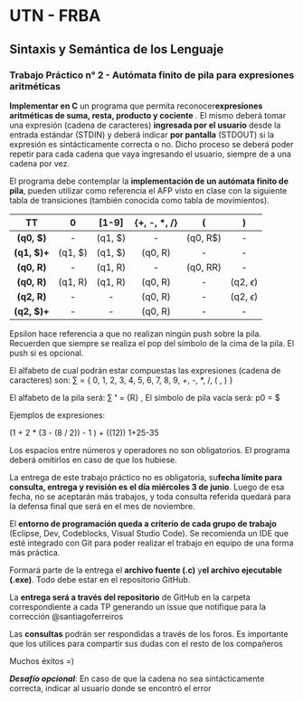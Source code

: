 # UTN - FRBA


## Sintaxis y Semántica de los Lenguaje
### Trabajo Práctico n° 2 - Autómata finito de pila para expresiones aritméticas

**Implementar en C** un programa que permita reconocer ​**expresiones aritméticas de suma, resta, producto y cociente** ​. El mismo deberá tomar una expresión (cadena de caracteres) **ingresada por el usuario** ​desde la entrada estándar (STDIN) y deberá indicar **por pantalla** (STDOUT) si la expresión es sintácticamente correcta o no. Dicho proceso se deberá poder repetir para cada cadena que vaya ingresando el usuario, siempre de a una cadena por vez.

El programa debe contemplar la ​**implementación de un autómata finito de pila​**, pueden utilizar como referencia el AFP visto en clase con la siguiente tabla de transiciones (también conocida como tabla de movimientos).

|    **TT**    |    0    |  [1-9]  | {+, -, *, /} |    (     |         )        |  
|    :---:     |  :---:  |  :---:  |     :---:    |   :---:  |       :---:      |
| **(q0, $)**  | -       | (q1, $) | -            | (q0, R$) | -                |
| **(q1, $)+** | (q1, $) | (q1, $) | (q0, R)      | -        | -                |
| **(q0, R)**  | -       | (q1, R) | -            | (q0, RR) | -                |
| **(q0, R)**  | (q1, R) | (q1, R) | (q0, R)      | -        | (q2, $\epsilon$) |
| **(q2, R)**  | -       | -       | (q0, R)      | -        | (q2, $\epsilon$) |
| **(q2, $)+** | -       | -       | (q0, R)      | -        | -                |
  

Epsilon hace referencia a que no realizan ningún push sobre la pila. Recuerden que siempre se realiza el pop del símbolo de la cima de la pila. El push si es opcional.

El alfabeto de cual podrán estar compuestas las expresiones (cadena de caracteres) son:
$\sum$ = { 0, 1, 2, 3, 4, 5, 6, 7, 8, 9, +, -, *, /, ( , ) }

El alfabeto de la pila será: $\sum$ **’** = {R} ,
El símbolo de pila vacía será: p0 = $

Ejemplos de expresiones:

(1 + 2 * (3 - (8 / 2)) - 1 ) + ((12))
1+25-35

Los espacios entre números y operadores no son obligatorios. El programa deberá omitirlos en caso de que los hubiese.

La entrega de este trabajo práctico no es obligatoria, su ​**fecha límite para consulta, entrega y revisión es el día miércoles 3 de junio**​. Luego de esa fecha, no se aceptarán más trabajos, y toda consulta referida quedará para la defensa final que será en el mes de noviembre.

El ​**entorno de programación queda a criterio de cada grupo de trabajo** (Eclipse, Dev, Codeblocks, Visual Studio Code). Se recomienda un IDE que esté integrado con Git para poder realizar el trabajo en equipo de una forma más práctica.

Formará parte de la entrega el **​archivo fuente (.c)** y ​**el archivo ejecutable (.exe)​**. Todo debe estar en el repositorio GitHub.

La **​entrega será a través del repositorio** ​de GitHub en la carpeta correspondiente a cada TP generando un issue que notifique para la corrección @santiagoferreiros

Las **​consultas​** podrán ser respondidas a través de los foros. Es importante que los utilices para compartir sus dudas con el resto de los compañeros

Muchos éxitos =)

***Desafío opcional***:​ En caso de que la cadena no sea sintácticamente correcta, indicar al usuario donde se encontró el error

